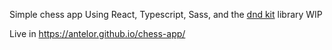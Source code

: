 Simple chess app
Using React, Typescript, Sass, and the [dnd kit](https://dndkit.com/) library
WIP

Live in https://antelor.github.io/chess-app/
